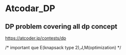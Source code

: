 # Atcodar_DP


## DP problem covering all dp concept
https://atcoder.jp/contests/dp


/* important que E(knapsack type 2),J,M(optimization) */
